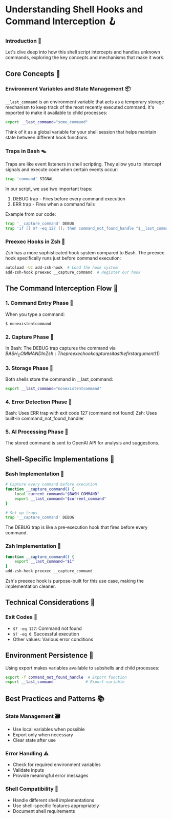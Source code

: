 # Understanding Shell Hooks and Command Interception 🪝
### Introduction 🎯

Let's dive deep into how this shell script intercepts and handles unknown commands, exploring the key concepts and mechanisms that make it work.

## Core Concepts 🧱
### Environment Variables and State Management 📦
`__last_command` is an environment variable that acts as a temporary storage mechanism to keep track of the most recently executed command. It's exported to make it available to child processes:

```bash
export __last_command="some_command"
```

Think of it as a global variable for your shell session that helps maintain state between different hook functions.

### Traps in Bash 🪤
Traps are like event listeners in shell scripting. They allow you to intercept signals and execute code when certain events occur:

```bash
trap 'command' SIGNAL
```

In our script, we use two important traps:
1. DEBUG trap - Fires before every command execution
2. ERR trap - Fires when a command fails

Example from our code:

```bash
trap '__capture_command' DEBUG
trap 'if [[ $? -eq 127 ]]; then command_not_found_handle "$__last_command"; fi' ERR
```

### Preexec Hooks in Zsh 🎣
Zsh has a more sophisticated hook system compared to Bash. The preexec hook specifically runs just before command execution:

```bash
autoload -Uz add-zsh-hook  # Load the hook system
add-zsh-hook preexec __capture_command  # Register our hook
```

## The Command Interception Flow 🔄
### 1. Command Entry Phase 📝
When you type a command:
```bash
$ nonexistentcommand
```


### 2. Capture Phase 🎥
In Bash: The DEBUG trap captures the command via $BASH_COMMAND
In Zsh: The preexec hook captures it as the first argument ($1)
### 3. Storage Phase 💾
Both shells store the command in __last_command:
```bash
export __last_command="nonexistentcommand"
```

### 4. Error Detection Phase 🚨
Bash: Uses ERR trap with exit code 127 (command not found)
Zsh: Uses built-in command_not_found_handler
###  5. AI Processing Phase 🤖
The stored command is sent to OpenAI API for analysis and suggestions.

## Shell-Specific Implementations 🐚
### Bash Implementation 🔷

```bash
# Capture every command before execution
function __capture_command() {
    local current_command="$BASH_COMMAND"
    export __last_command="$current_command"
}

# Set up traps
trap '__capture_command' DEBUG
```

The DEBUG trap is like a pre-execution hook that fires before every command.


### Zsh Implementation 🔶

```bash
function __capture_command() {
    export __last_command="$1"
}
add-zsh-hook preexec __capture_command
```

Zsh's preexec hook is purpose-built for this use case, making the implementation cleaner.

## Technical Considerations 🔧
### Exit Codes 🔢

- `$? -eq 127`: Command not found
- `$? -eq 0`: Successful execution
- Other values: Various error conditions

## Environment Persistence 🌳
Using export makes variables available to subshells and child processes:

```bash
export -f command_not_found_handle  # Export function
export __last_command              # Export variable
```

## Best Practices and Patterns 📚
### State Management 🗃️
- Use local variables when possible
- Export only when necessary
- Clear state after use
### Error Handling ⚠️
- Check for required environment variables
- Validate inputs
- Provide meaningful error messages
### Shell Compatibility 🔄
- Handle different shell implementations
- Use shell-specific features appropriately
- Document shell requirements
